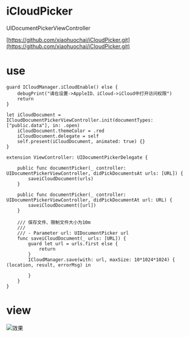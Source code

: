 # iCloudPicker
UIDocumentPickerViewController

[https://github.com/xiaohuochai/iCloudPicker.git](https://github.com/xiaohuochai/iCloudPicker.git)

# use
```func openICloudDocumentPickerViewController() {
guard ICloudManager.iCloudEnable() else {
    debugPrint("请在设置->AppleID、iCloud->iCloud中打开访问权限")
    return
}

let iCloudDocument = ICloudDocumentPickerViewController.init(documentTypes: ["public.data"], in: .open)
    iCloudDocument.themeColor = .red
    iCloudDocument.delegate = self
    self.present(iCloudDocument, animated: true) {}
}
```

```
extension ViewController: UIDocumentPickerDelegate {

    public func documentPicker(_ controller: UIDocumentPickerViewController, didPickDocumentsAt urls: [URL]) {
        saveiCloudDocument(urls)
    }

    public func documentPicker(_ controller: UIDocumentPickerViewController, didPickDocumentAt url: URL) {
        saveiCloudDocument([url])
    }

    /// 保存文件、限制文件大小为10m
    ///
    /// - Parameter url: UIDocumentPicker url
    func saveiCloudDocument(_ urls: [URL]) {
        guard let url = urls.first else {
            return
        }
        ICloudManager.save(with: url, maxSize: 10*1024*1024) { (location, result, errorMsg) in

        }
    }
}
```
#  view
![效果](http://oo6oh08d7.bkt.clouddn.com/123456789.png)

